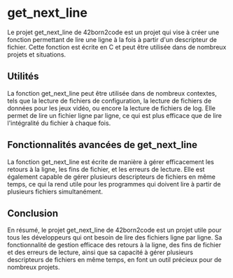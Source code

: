 <h1>get_next_line</h1>

Le projet get_next_line de 42born2code est un projet qui vise à créer une fonction permettant de lire une ligne à la fois à partir d'un descripteur de fichier. Cette fonction est écrite en C et peut être utilisée dans de nombreux projets et situations.

<h2>Utilités</h2>

La fonction get_next_line peut être utilisée dans de nombreux contextes, tels que la lecture de fichiers de configuration, la lecture de fichiers de données pour les jeux vidéo, ou encore la lecture de fichiers de log. Elle permet de lire un fichier ligne par ligne, ce qui est plus efficace que de lire l'intégralité du fichier à chaque fois.

<h2>Fonctionnalités avancées de get_next_line</h2>

La fonction get_next_line est écrite de manière à gérer efficacement les retours à la ligne, les fins de fichier, et les erreurs de lecture. Elle est également capable de gérer plusieurs descripteurs de fichiers en même temps, ce qui la rend utile pour les programmes qui doivent lire à partir de plusieurs fichiers simultanément.

<h2>Conclusion</h2>

En résumé, le projet get_next_line de 42born2code est un projet utile pour tous les développeurs qui ont besoin de lire des fichiers ligne par ligne. Sa fonctionnalité de gestion efficace des retours à la ligne, des fins de fichier et des erreurs de lecture, ainsi que sa capacité à gérer plusieurs descripteurs de fichiers en même temps, en font un outil précieux pour de nombreux projets.
